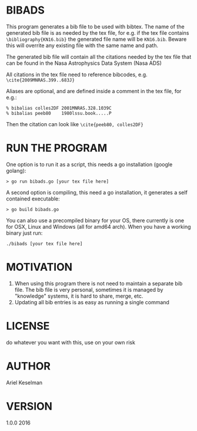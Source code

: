 # BIBADS
This program generates a bib file to be used with bibtex. The name of the generated bib file is as needed by the tex file, for e.g. if the tex file contains `\bibliography{KN16.bib}` the
generated file name will be `KN16.bib`. Beware this will overrite any existing file with the same name and path.

The generated bib file will contain all the citations needed by the tex file that can be found in the Nasa Astrophysics Data System (Nasa ADS)

All citations in the tex file need to reference bibcodes, e.g. `\cite{2009MNRAS.399..683J}`

Aliases are optional, and are defined inside a comment in the tex file, for e.g.:
```
% bibalias colles2DF 2001MNRAS.328.1039C
% bibalias peeb80    1980lssu.book.....P
```
Then the citation can look like `\cite{peeb80, colles2DF}`

# RUN THE PROGRAM

One option is to run it as a script, this needs a go installation (google golang):
```
> go run bibads.go [your tex file here]
```

A second option is compiling, this need a go installation, it generates a self contained executable:
```
> go build bibads.go
```
You can also use a precompiled binary for your OS, there currently is one for OSX, Linux and Windows (all for amd64 arch). When you have a working binary just run:
```
./bibads [your tex file here]
```

# MOTIVATION
1. When using this program there is not need to maintain a separate bib file. The bib file is very personal, sometimes it is managed by "knowledge" systems, it is hard to share, merge, etc.
2. Updating all bib entries is as easy as running a single command

# LICENSE
do whatever you want with this, use on your own risk

# AUTHOR
Ariel Keselman

# VERSION
1.0.0 2016

